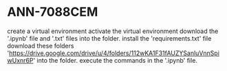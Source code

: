 # ANN-7088CEM
create a virtual environment
activate the virtual environment
download the '.ipynb' file and '.txt' files into the folder.
install the 'requirements.txt' file
download these folders 'https://drive.google.com/drive/u/4/folders/112wKA1F31fAUZYSanluVnnSpiwUxnr6P' into the folder.
execute the commands in the '.ipynb' file.
